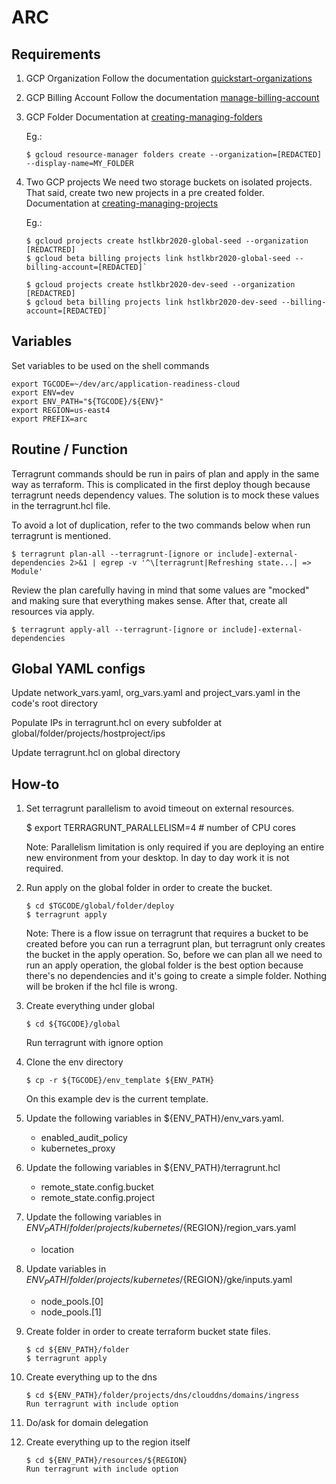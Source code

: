 # ARC

## Requirements

1. GCP Organization
   Follow the documentation [quickstart-organizations](https://cloud.google.com/resource-manager/docs/quickstart-organizations)

1. GCP Billing Account
   Follow the documentation [manage-billing-account](https://cloud.google.com/billing/docs/how-to/manage-billing-account)

1. GCP Folder
   Documentation at
   [creating-managing-folders](https://cloud.google.com/resource-manager/docs/creating-managing-folders)

   Eg.:

   `$ gcloud resource-manager folders create --organization=[REDACTED] --display-name=MY_FOLDER`

1. Two GCP projects
   We need two storage buckets on isolated projects. That said, create two new projects in a pre created folder. Documentation at [creating-managing-projects](https://cloud.google.com/resource-manager/docs/creating-managing-projects)

   Eg.:

   ```
   $ gcloud projects create hstlkbr2020-global-seed --organization [REDACTRED]
   $ gcloud beta billing projects link hstlkbr2020-global-seed --billing-account=[REDACTED]`
   ```

   ```
   $ gcloud projects create hstlkbr2020-dev-seed --organization [REDACTRED]
   $ gcloud beta billing projects link hstlkbr2020-dev-seed --billing-account=[REDACTED]`
   ```

## Variables

Set variables to be used on the shell commands

```
export TGCODE=~/dev/arc/application-readiness-cloud
export ENV=dev
export ENV_PATH="${TGCODE}/${ENV}"
export REGION=us-east4
export PREFIX=arc
```

## Routine / Function

Terragrunt commands should be run in pairs of plan and apply in the same way as terraform.
This is complicated in the first deploy though because terragrunt needs dependency values. The solution is to mock these values in the terragrunt.hcl file.

To avoid a lot of duplication, refer to the two commands below when run terragrunt is mentioned.

```
$ terragrunt plan-all --terragrunt-[ignore or include]-external-dependencies 2>&1 | egrep -v '^\[terragrunt|Refreshing state...| => Module'
```

Review the plan carefully having in mind that some values are "mocked" and making sure that everything makes sense. After that, create all resources via apply.

```
$ terragrunt apply-all --terragrunt-[ignore or include]-external-dependencies
```

## Global YAML configs

Update network_vars.yaml, org_vars.yaml and project_vars.yaml in the code's root directory

Populate IPs in terragrunt.hcl on every subfolder at global/folder/projects/hostproject/ips

Update terragrunt.hcl on global directory

## How-to

1. Set terragrunt parallelism to avoid timeout on external resources.

   $ export TERRAGRUNT_PARALLELISM=4 # number of CPU cores

   Note: Parallelism limitation is only required if you are deploying an entire new environment from your desktop. In day to day work it is not required.

1. Run apply on the global folder in order to create the bucket.

   ```
   $ cd $TGCODE/global/folder/deploy
   $ terragrunt apply
   ```

   Note: There is a flow issue on terragrunt that requires a bucket to be created before you can run a terragrunt plan, but terragrunt only creates the bucket in the apply operation. So, before we can plan all we need to run an apply operation, the global folder is the best option because there's no dependencies and it's going to create a simple folder. Nothing will be broken if the hcl file is wrong.

1. Create everything under global

   ```
   $ cd ${TGCODE}/global
   ```

   Run terragrunt with ignore option

1. Clone the env directory

   ```
   $ cp -r ${TGCODE}/env_template ${ENV_PATH}
   ```

   On this example dev is the current template.

1. Update the following variables in ${ENV_PATH}/env_vars.yaml.

   - enabled_audit_policy
   - kubernetes_proxy

1. Update the following variables in ${ENV_PATH}/terragrunt.hcl

   - remote_state.config.bucket
   - remote_state.config.project

1. Update the following variables in ${ENV_PATH}/folder/projects/kubernetes/${REGION}/region_vars.yaml

   - location

1. Update variables in ${ENV_PATH}/folder/projects/kubernetes/${REGION}/gke/inputs.yaml

   - node_pools.[0]
   - node_pools.[1]

1. Create folder in order to create terraform bucket state files.

   ```
   $ cd ${ENV_PATH}/folder
   $ terragrunt apply
   ```

1. Create everything up to the dns

   ```
   $ cd ${ENV_PATH}/folder/projects/dns/clouddns/domains/ingress
   Run terragrunt with include option
   ```

1. Do/ask for domain delegation

1. Create everything up to the region itself
   ```
   $ cd ${ENV_PATH}/resources/${REGION}
   Run terragrunt with include option
   ```
